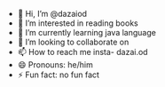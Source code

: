 - 👋 Hi, I’m @dazaiod
- 👀 I’m interested in reading books
- 🌱 I’m currently learning java language 
- 💞️ I’m looking to collaborate on 
- 📫 How to reach me insta- dazai.od
- 😄 Pronouns: he/him
- ⚡ Fun fact: no fun fact

<!---
dazaiod/dazaiod is a ✨ special ✨ repository because its `README.md` (this file) appears on your GitHub profile.
You can click the Preview link to take a look at your changes.
--->
